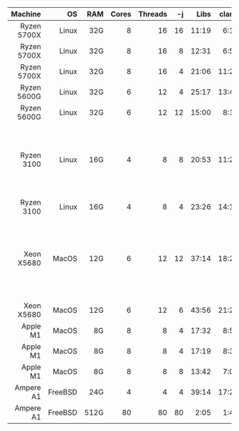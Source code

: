 Machine   | OS    | RAM | Cores | Threads | -j | Libs | clang | flang | Notes
---------:|------:|----:|------:|--------:|---:|-----:|------:|------:|------ 
Ryzen 5700X | Linux | 32G | 8   |      16 | 16 | 11:19| 6:13 | fail |
Ryzen 5700X | Linux | 32G | 8   |      16 |  8 | 12:31| 6:58 | fail |
Ryzen 5700X | Linux | 32G | 8   |      16 |  4 | 21:06| 11:28 | 18:58 |
Ryzen 5600G | Linux | 32G | 6   |      12 |  4 | 25:17| 13:41 | 23:48 |
Ryzen 5600G | Linux | 32G | 6   |      12 | 12 | 15:00|  8:10 | 14:44 | 
Ryzen 3100  | Linux | 16G |   4 |       8 |  8 | 20:53|11:24  | fail  | Ran out of RAM during flang compilation (Maximum resident set size 5,685,444 Kb)
Ryzen 3100  | Linux | 16G |   4 |       8 |  4 | 23:26| 14:12 | 23:27 | 
Xeon X5680| MacOS | 12G |     6 |      12 | 12 | 37:14| 18:22 | fail  | Ran out of RAM during flang compilation (Maximum resident set size 4,685,930,496 bytes)
Xeon X5680| MacOS | 12G |     6 |      12 |  6 |43:56 |21:28  |39:28  |
Apple M1  | MacOS |  8G |     8 |       8 |  4 |17:32 | 8:51  |  25:12| Passive cooling
Apple M1  | MacOS |  8G |     8 |       8 |  4 |17:19 | 8:32  |  22:28| Laptop external cooler
Apple M1  | MacOS |  8G |     8 |       8 |  8 |13:42 | 7:03  |3:01:51| Passive cooling
Ampere A1 |FreeBSD| 24G |     4 |       4 |  4 |39:14 | 17:24 | 34:17 | 
Ampere A1 |FreeBSD|512G |    80 |      80 | 80 | 2:05 |  1:48 |  5:46 | 

